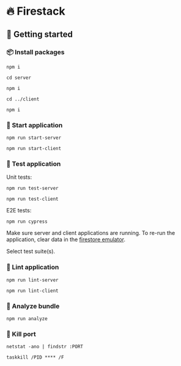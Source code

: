 # 🔥 Firestack

## 📖 Getting started

### 📦 Install packages

`npm i`

`cd server`

`npm i`

`cd ../client`

`npm i`

### 🚀 Start application

`npm run start-server`

`npm run start-client`

### 🧪 Test application

Unit tests:

`npm run test-server`

`npm run test-client`

E2E tests:

`npm run cypress`

Make sure server and client applications are running. To re-run the application, clear data in the [firestore emulator](http://localhost:4201/firestore/data/).

Select test suite(s).

### 🤬 Lint application

`npm run lint-server`

`npm run lint-client`

### 🔎 Analyze bundle

`npm run analyze`

### 🔨 Kill port

`netstat -ano | findstr :PORT`

`taskkill /PID **** /F`
